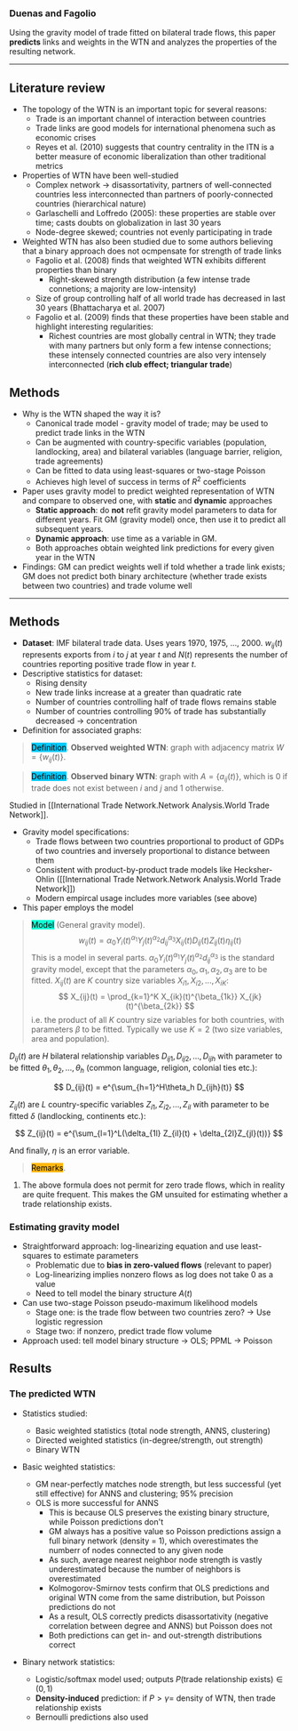 ### Duenas and Fagolio

Using the gravity model of trade fitted on bilateral trade flows, this paper **predicts** links and weights in the WTN and analyzes the properties of the resulting network.

****

## Literature review

- The topology of the WTN is an important topic for several reasons:
    - Trade is an important channel of interaction between countries
    - Trade links are good models for international phenomena such as economic crises
    - Reyes et al. (2010) suggests that country centrality in the ITN is a better measure of economic liberalization than other traditional metrics
- Properties of WTN have been well-studied
    - Complex network -> disassortativity, partners of well-connected countries less interconnected than partners of poorly-connected countries (hierarchical nature)
    - Garlaschelli and Loffredo (2005): these properties are stable over time; casts doubts on globalization in last 30 years
    - Node-degree skewed; countries not evenly participating in trade
- Weighted WTN has also been studied due to some authors believing that a binary approach does not ocmpensate for strength of trade links
    - Fagolio et al. (2008) finds that weighted WTN exhibits different properties than binary
        - Right-skewed strength distribution (a few intense trade connetions; a majority are low-intensity)
    - Size of group controlling half of all world trade has decreased in last 30 years (Bhattacharya et al. 2007)
    - Fagolio et al. (2009) finds that these properties have been stable and highlight interesting regularities:
        - Richest countries are most globally central in WTN; they trade with many partners but only form a few intense connections; these intensely connected countries are also very intensely interconnected (**rich club effect; triangular trade**)

## Methods

- Why is the WTN shaped the way it is?
    - Canonical trade model - gravity model of trade; may be used to predict trade links in the WTN
    - Can be augmented with country-specific variables (population, landlocking, area) and bilateral variables (language barrier, religion, trade agreements)
    - Can be fitted to data using least-squares or two-stage Poisson
    - Achieves high level of success in terms of $R^2$ coefficients
- Paper uses gravity model to predict weighted representation of WTN and compare to observed one, with **static** and **dynamic** approaches
    - **Static approach**: do **not** refit gravity model parameters to data for different years. Fit GM (gravity model) once, then use it to predict all subsequent years.
    - **Dynamic approach**: use time as a variable in GM.
    - Both approaches obtain weighted link predictions for every given year in the WTN
- Findings: GM can predict weights well if told whether a trade link exists; GM does not predict both binary architecture (whether trade exists between two countries) and trade volume well

***

## Methods

- **Dataset**: IMF bilateral trade data. Uses years 1970, 1975, ..., 2000. $w_{ij}(t)$ represents exports from $i$ to $j$ at year $t$ and $N(t)$ represents the number of countries reporting positive trade flow in year $t$.
- Descriptive statistics for dataset:
    - Rising density
    - New trade links increase at a greater than quadratic rate
    - Number of countries controlling half of trade flows remains stable
    - Number of countries controlling 90% of trade has substantially decreased -> concentration
- Definition for associated graphs:

> <span style="background-color: #03cafc; color: black;">Definition</span>. **Observed weighted WTN**: graph with adjacency matrix $W = \{w_{ij}(t)\}$.

> <span style="background-color: #03cafc; color: black;">Definition</span>. **Observed binary WTN**: graph with $A = \{a_{ij}(t)\}$, which is $0$ if trade does not exist between $i$ and $j$ and $1$ otherwise.

Studied in [[International Trade Network.Network Analysis.World Trade Network]].

- Gravity model specifications:
    - Trade flows between two countries proportional to product of GDPs of two countries and inversely proportional to distance between them
    - Consistent with product-by-product trade models like Hecksher-Ohlin ([[International Trade Network.Network Analysis.World Trade Network]])
    - Modern empircal usage includes more variables (see above)
- This paper employs the model

> <span style="background-color: #12ffd7; color: black;">Model</span> (General gravity model).
$$
w_{ij}(t) = \alpha_0 Y_i(t)^{\alpha_1} Y_j(t)^{\alpha_2}d_{ij}^{\alpha_3} X_{ij}(t) D_{ij}(t)Z_{ij}(t)\eta_{ij}(t)
$$
This is a model in several parts. $\alpha_0 Y_i(t)^{\alpha_1} Y_j(t)^{\alpha_2}d_{ij}^{\alpha_3}$ is the standard gravity model, except that the parameters $\alpha_0, \alpha_1, \alpha_2, \alpha_3$ are to be fitted. $X_{ij}(t)$ are $K$ country size variables $X_{i1}, X_{i2},  ..., X_{iK}$:
$$
X_{ij}(t) = \prod_{k=1}^K X_{ik}(t)^{\beta_{1k}} X_{jk}(t)^{\beta_{2k}} 
$$
i.e. the product of all $K$ country size variables for both countries, with parameters $\beta$ to be fitted. Typically we use $K=2$ (two size variables, area and population). 

$D_{ij}(t)$ are $H$ bilateral relationship variables $D_{ij1}, D_{ij2}, ..., D_{ijh}$ with parameter to be fitted $\theta_{1}, \theta_{2}, ..., \theta_h$ (common language, religion, colonial ties etc.):

$$
D_{ij}(t) = e^{\sum_{h=1}^H\theta_h D_{ijh}(t)}
$$

$Z_{ij}(t)$ are $L$ country-specific variables $Z_{i1}, Z_{i2}, ..., Z_{il}$ with parameter to be fitted $\delta$ (landlocking, continents etc.):

$$
Z_{ij}(t) = e^{\sum_{l=1}^L(\delta_{1l} Z_{il}(t) + \delta_{2l}Z_{jl}(t))}
$$

And finally, $\eta$ is an error variable.

> <span style="background-color: #ffb812; color: black;">Remarks</span>. 
1. The above formula does not permit for zero trade flows, which in reality are quite frequent. This makes the GM unsuited for estimating whether a trade relationship exists.

### Estimating gravity model

- Straightforward approach: log-linearizing equation and use least-squares to estimate parameters
    - Problematic due to **bias in zero-valued flows** (relevant to paper)
    - Log-linearizing implies nonzero flows as log does not take $0$ as a value
    - Need to tell model the binary structure $A(t)$
- Can use two-stage Poisson pseudo-maximum likelihood models
    - Stage one: is the trade flow between two countries zero? -> Use logistic regression
    - Stage two: if nonzero, predict trade flow volume
- Approach used: tell model binary structure -> OLS; PPML -> Poisson

## Results

### The predicted WTN

- Statistics studied:
    - Basic weighted statistics (total node strength, ANNS, clustering)
    - Directed weighted statistics (in-degree/strength, out strength)
    - Binary WTN

- Basic weighted statistics:
    - GM near-perfectly matches node strength, but less successful (yet still effective) for ANNS and clustering; 95% precision
    - OLS is more successful for ANNS
        - This is because OLS preserves the existing binary structure, while Poisson predictions don't
        - GM always has a positive value so Poisson predictions assign a full binary network (density = 1), which overestimates the numberr of nodes connected to any given node
        - As such, average nearest neighbor node strength is vastly underestimated because the number of neighbors is overestimated
        - Kolmogorov-Smirnov tests confirm that OLS predictions and original WTN come from the same distribution, but Poisson predictions do not
        - As a result, OLS correctly predicts disassortativity (negative correlation between degree and ANNS) but Poisson does not
        - Both predictions can get in- and out-strength distributions correct
- Binary network statistics:
    - Logistic/softmax model used; outputs $P(\text{trade relationship exists}) \in (0,1)$
    - **Density-induced** prediction: if $P > \gamma =$ density of WTN, then trade relationship exists
    - Bernoulli predictions also used


